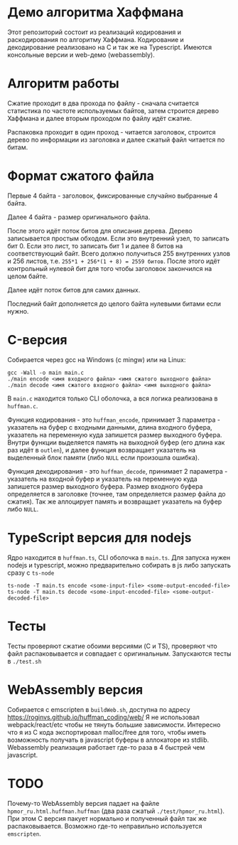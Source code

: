 # Демо алгоритма Хаффмана

Этот репозиторий состоит из реализаций кодирования и раскодирования по алгоритму Хаффмана. Кодирование и декодирование реализовано на C и так же на Typescript. Имеются консольные версии и web-демо (webassembly).

# Алгоритм работы

Сжатие проходит в два прохода по файлу - сначала считается статистика по частоте используемых байтов, затем строится дерево Хаффмана и далее вторым проходом по файлу идёт сжатие.

Распаковка проходит в один проход - читается заголовок, строится дерево по информации из заголовка и далее сжатый файл читается по битам.

# Формат сжатого файла

Первые 4 байта - заголовок, фиксированные случайно выбранные 4 байта.

Далее 4 байта - размер оригинального файла.

После этого идёт поток битов для описания дерева. Дерево записывается простым обходом. Если это внутренний узел, то записать бит 0. Если это лист, то записать бит 1 и далее 8 битов на соответствующий байт. Всего должно получиться 255 внутренних узлов и 256 листов, т.е. `255*1 + 256*(1 + 8) = 2559 битов`. После этого идёт контрольный нулевой бит для того чтобы заголовок закончился на целом байте.

Далее идёт поток битов для самих данных.

Последний байт дополняется до целого байта нулевыми битами если нужно.

# C-версия

Собирается через gcc на Windows (с mingw) или на Linux:

```
gcc -Wall -o main main.c
./main encode <имя входного файла> <имя сжатого выходного файла>
./main decode <имя сжатого входного файла> <имя выходного файла>
```

В `main.c` находится только CLI оболочка, а вся логика реализована в `huffman.c`.

Функция кодирования - это `huffman_encode`, принимает 3 параметра - указатель на буфер с входными данными, длина входного буфера, указатель на переменную куда запишется размер выходного буфера. Внутри функции выделяется память на выходной буфер (его длина как раз идёт в `outlen`), и далее функция возвращает указатель на выделенный блок памяти (либо `NULL` если произошла ошибка).

Функция декодирования - это `huffman_decode`, принимает 2 параметра - указатель на входной буфер и указатель на переменную куда запишется размер выходного буфера. Размер входного буфера определяется в заголовке (точнее, там определяется размер файла до сжатия). Так же аллоцирует память и возвращает указатель на буфер либо `NULL`.

# TypeScript версия для nodejs

Ядро находится в `huffman.ts`, CLI оболочка в `main.ts`. Для запуска нужен nodejs и typescript, можно предварительно собирать в js либо запускать сразу с `ts-node`

```
ts-node -T main.ts encode <some-input-file> <some-output-encoded-file>
ts-node -T main.ts decode <some-input-encoded-file> <some-output-decoded-file>
```

# Тесты

Тесты проверяют сжатие обоими версиями (C и TS), проверяют что файл распаковывается и совпадает с оригинальным. Запускаются тесты в `./test.sh`

# WebAssembly версия

Собирается с emscripten в `buildWeb.sh`, доступна по адресу <https://roginvs.github.io/huffman_coding/web/>
Я не использовал webpack/react/etc чтобы не тянуть большие зависимости.
Интересно что я из C кода экспортировал malloc/free для того, чтобы иметь возможность получать в javascript буферы в аллокаторе из stdlib.
Webassembly реализация работает где-то раза в 4 быстрей чем javascript.

# TODO

Почему-то WebAssembly версия падает на файле `hpmor_ru.html.huffman.huffman` (два раза сжатый `./test/hpmor_ru.html`). При этом C версия пакует нормально и полученный файл так же распаковывается. Возможно где-то неправильно используется `emscripten`.
